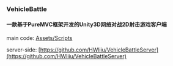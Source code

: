 ### VehicleBattle
#### 一款基于PureMVC框架开发的Unity3D网络对战2D射击游戏客户端
main code: [Assets/Scripts](Assets/Scripts)

server-side: [https://github.com/HWliiu/VehicleBattleServer](https://github.com/HWliiu/VehicleBattleServer)
